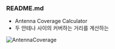 ### README.md

 - Antenna Coverage Calculator
 - 두 안테나 사이의 커버하는 거리를 계산하는 
 
 ![AntennaCoverage](https://user-images.githubusercontent.com/59375857/95131776-a4ba5e00-0799-11eb-87c7-7c43d6c735df.png)
